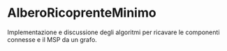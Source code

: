 # AlberoRicoprenteMinimo
Implementazione e discussione degli algoritmi per ricavare le componenti connesse e il MSP da un grafo.
